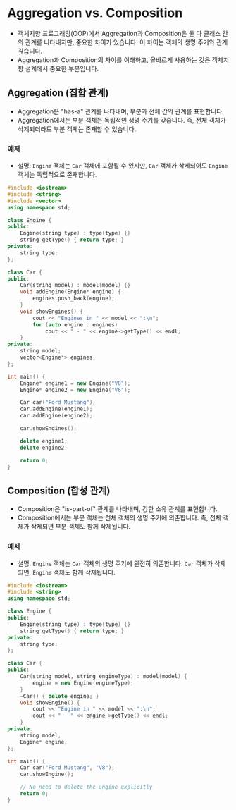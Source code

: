 # Aggregation vs. Composition

- 객체지향 프로그래밍(OOP)에서 Aggregation과 Composition은 둘 다 클래스 간의 관계를 나타내지만, 중요한 차이가 있습니다. 이 차이는 객체의 생명 주기와 관계 깊습니다.
- Aggregation과 Composition의 차이를 이해하고, 올바르게 사용하는 것은 객체지향 설계에서 중요한 부분입니다.

## Aggregation (집합 관계)

- Aggregation은 "has-a" 관계를 나타내며, 부분과 전체 간의 관계를 표현합니다.
- Aggregation에서는 부분 객체는 독립적인 생명 주기를 갖습니다. 즉, 전체 객체가 삭제되더라도 부분 객체는 존재할 수 있습니다.

### 예제

- 설명: `Engine` 객체는 `Car` 객체에 포함될 수 있지만, `Car` 객체가 삭제되어도 `Engine` 객체는 독립적으로 존재합니다.

```cpp
#include <iostream>
#include <string>
#include <vector>
using namespace std;

class Engine {
public:
    Engine(string type) : type(type) {}
    string getType() { return type; }
private:
    string type;
};

class Car {
public:
    Car(string model) : model(model) {}
    void addEngine(Engine* engine) {
        engines.push_back(engine);
    }
    void showEngines() {
        cout << "Engines in " << model << ":\n";
        for (auto engine : engines)
            cout << " - " << engine->getType() << endl;
    }
private:
    string model;
    vector<Engine*> engines;
};

int main() {
    Engine* engine1 = new Engine("V8");
    Engine* engine2 = new Engine("V6");

    Car car("Ford Mustang");
    car.addEngine(engine1);
    car.addEngine(engine2);

    car.showEngines();

    delete engine1;
    delete engine2;

    return 0;
}
```

## Composition (합성 관계)

- Composition은 "is-part-of" 관계를 나타내며, 강한 소유 관계를 표현합니다.
- Composition에서는 부분 객체는 전체 객체의 생명 주기에 의존합니다. 즉, 전체 객체가 삭제되면 부분 객체도 함께 삭제됩니다.

### 예제

- 설명: `Engine` 객체는 `Car` 객체의 생명 주기에 완전히 의존합니다. `Car` 객체가 삭제되면, `Engine` 객체도 함께 삭제됩니다.

```cpp
#include <iostream>
#include <string>
using namespace std;

class Engine {
public:
    Engine(string type) : type(type) {}
    string getType() { return type; }
private:
    string type;
};

class Car {
public:
    Car(string model, string engineType) : model(model) {
        engine = new Engine(engineType);
    }
    ~Car() { delete engine; }
    void showEngine() {
        cout << "Engine in " << model << ":\n";
        cout << " - " << engine->getType() << endl;
    }
private:
    string model;
    Engine* engine;
};

int main() {
    Car car("Ford Mustang", "V8");
    car.showEngine();

    // No need to delete the engine explicitly
    return 0;
}
```